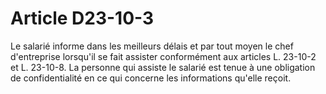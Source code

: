 # Article D23-10-3

Le salarié informe dans les meilleurs délais et par tout moyen le chef d'entreprise lorsqu'il se fait assister conformément aux articles L. 23-10-2 et L. 23-10-8. La personne qui assiste le salarié est tenue à une obligation de confidentialité en ce qui concerne les informations qu'elle reçoit.
